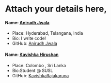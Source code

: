# Attach your details here,

#### Name: [Anirudh Jwala](github.com/anirudh-jwala)
- Place: Hyderabad, Telangana, India
- Bio: I write code!
- GitHub: [Anirudh Jwala](github.com/anirudh-jwala)

#### Name: [Kavishka Hirushan](github.com/KavishkaRajakaruna)
- Place: Colombo , Sri Lanka
- Bio:Student @ SUSL
- GitHub: [KavishkaRajakaruna](github.com/KavishkaRajakakruna)
